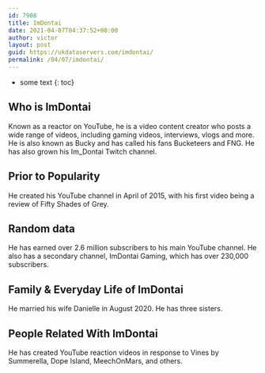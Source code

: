 ```yaml
---
id: 7908
title: ImDontai
date: 2021-04-07T04:37:52+00:00
author: victor
layout: post
guid: https://ukdataservers.com/imdontai/
permalink: /04/07/imdontai/
---
```


* some text
{: toc}


## Who is ImDontai



Known as a reactor on YouTube, he is a video content creator who posts a wide range of videos, including gaming videos, interviews, vlogs and more. He is also known as Bucky and has called his fans Bucketeers and FNG. He has also grown his Im_Dontai Twitch channel.

                
                
                
## Prior to Popularity



He created his YouTube channel in April of 2015, with his first video being a review of Fifty Shades of Grey. 

                
                
                
## Random data



He has earned over 2.6 million subscribers to his main YouTube channel. He also has a secondary channel, ImDontai Gaming, which has over 230,000 subscribers. 

                
                
                
## Family & Everyday Life of ImDontai



He married his wife Danielle in August 2020. He has three sisters.

                
                
                
## People Related With ImDontai



He has created YouTube reaction videos in response to Vines by Summerella, Dope Island, MeechOnMars, and others.

                
              
            
          
          
          